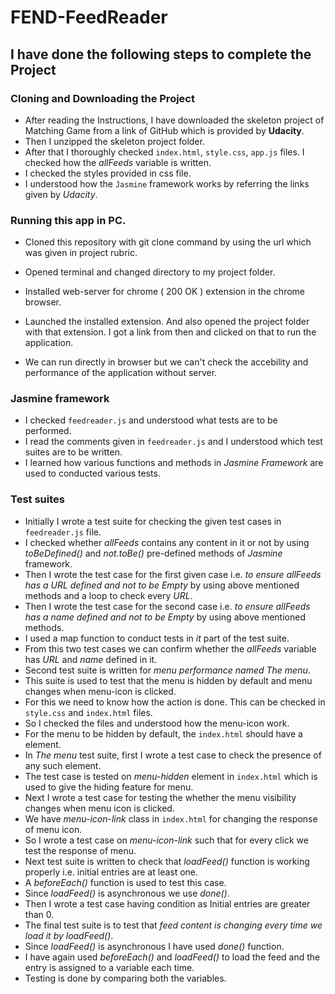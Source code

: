 # FEND-FeedReader
## I have done the following steps to complete the Project

### Cloning and Downloading the Project

-   After reading the Instructions, I have downloaded the skeleton project of Matching Game from a link of GitHub which is provided by **Udacity**.
-   Then I unzipped the skeleton project folder.
-   After that I thoroughly checked `index.html`, `style.css`, `app.js` files. I checked how the _allFeeds_ variable is written.
-   I checked the styles provided in css file.
-   I understood how the `Jasmine` framework works by referring the links given by _Udacity_.

### Running this app in PC.

-   Cloned this repository with git clone command by using the url which was given in project rubric.

-   Opened terminal and changed directory to my project folder.

-   Installed web-server for chrome ( 200 OK ) extension in the chrome browser.

-   Launched the installed extension. And also opened the project folder with that extension. I got a link from then and clicked on that to run the application.

-   We can run directly in browser but we can't check the accebility and performance of the application without server.

### Jasmine framework

-   I checked `feedreader.js` and understood what tests are to be performed.
-   I read the comments given in `feedreader.js` and I understood which test suites are to be written.
-   I learned how various functions and methods in _Jasmine Framework_ are used to conducted various tests.

### Test suites

-   Initially I wrote a test suite for checking the given test cases in `feedreader.js` file.
-   I checked whether _allFeeds_ contains any content in it or not by using _toBeDefined()_ and _not.toBe()_ pre-defined methods of _Jasmine_ framework.
-   Then I wrote the test case for the first given case i.e. _to ensure allFeeds has a URL defined and not to be Empty_ by using above mentioned methods and a loop to check every _URL_.
-   Then I wrote the test case for the second case  i.e. _to ensure allFeeds has a name defined and not to be Empty_ by using above mentioned methods.
-   I used a map function to conduct tests in _it_ part of the test suite.
-   From this two test cases we can confirm whether the _allFeeds_ variable has _URL_ and _name_ defined in it.
-   Second test suite is written for _menu performance named The menu_.
-   This suite is used to test that the menu is hidden by default and menu changes when menu-icon is clicked.
-   For this we need to know how the action is done. This can be checked in `style.css` and `index.html` files.
-   So I checked the files and understood how the menu-icon work.
-   For the menu to be hidden  by default, the `index.html` should have a element.
-   In _The menu_ test suite, first I wrote a test case to check the presence of any such element.
-   The test case is tested on _menu-hidden_ element in `index.html` which is used to give the hiding feature for menu.
-   Next I wrote a test case for testing the whether the menu visibility changes when menu icon is clicked.
-   We have _menu-icon-link_ class in `index.html` for changing the response of menu icon.
-   So I wrote a test case on _menu-icon-link_ such that for every click we test the response of menu.
-   Next test suite is written to check that _loadFeed()_ function is working properly i.e. initial entries are at least one.
-   A _beforeEach()_ function is used to test this case.
-   Since _loadFeed()_ is asynchronous we use _done()_.
-   Then I wrote a test case having condition as Initial entries are greater than 0.
-   The final test suite is to test that _feed content is changing every time we load it by loadFeed()_.
-   Since _loadFeed()_ is asynchronous I have used _done()_ function.
-   I have again used  _beforeEach()_ and _loadFeed()_ to load the feed and the entry is assigned  to a variable each time.
-   Testing is done by comparing both the variables.
